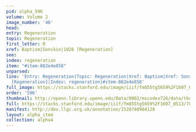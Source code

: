 ```yaml
---
pid: alpha_596
volume: Volume 2
image_number: '46'
head: 
entry: Regeneration
topic: Regeneration
first_letter: R
xref: Baptism|Sonskin|1026 [Regeneration]
see: 
index: regeneration
item: "#item-862e4e858"
unparsed: 
line: 'Entry: Regeneration|Topic: Regeneration|Xref: Baptism|Xref: Sonskin|Xref: 1026
  [Regeneration]|Index: regeneration|#item-862e4e858'
full_image: https://stacks.stanford.edu/image/iiif/fm855tg5659%2F1607_0513/full/full/0/default.jpg
order: '596'
thumbnail: http://openn.library.upenn.edu/Data/0002/mscodex726/data/thumb/1607_0513_thumb.jpg
full: https://stacks.stanford.edu/image/iiif/fm855tg5659%2F1607_0513/789,3825,2959,557/full/0/default.jpg
manifest: http://dev.llgc.org.uk/annotation/1528740904128
layout: alpha_item
collection: alpha4
---
```


